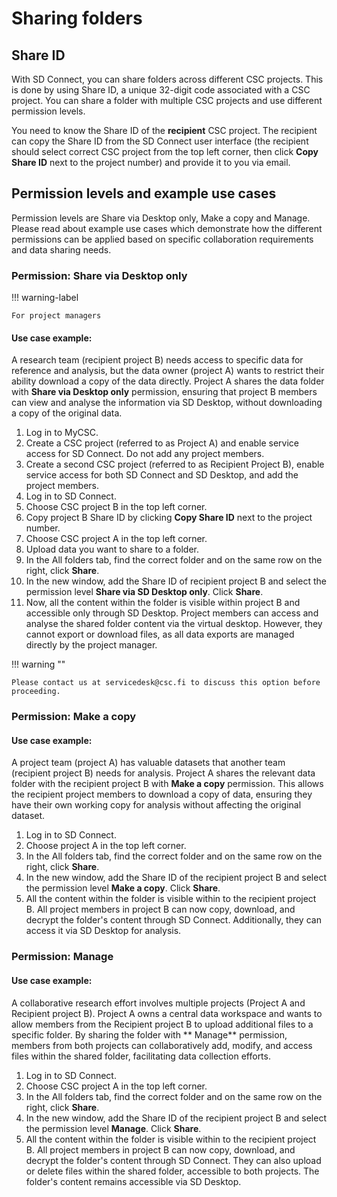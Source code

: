 # Sharing folders

## Share ID 

With SD Connect, you can share folders across different CSC projects. This is done by using Share ID, a unique 32-digit code associated with a CSC project. You can share a folder with multiple CSC projects and use different permission levels. 

You need to know the Share ID of the **recipient** CSC project. The recipient can copy the Share ID from the SD Connect user interface (the recipient should select correct CSC project from the top left corner, then click **Copy Share ID** next to the project number) and provide it to you via email. 


## Permission levels and example use cases

Permission levels are Share via Desktop only, Make a copy and Manage. Please read about example use cases which demonstrate how the different permissions can be applied based on specific collaboration requirements and data sharing needs.

### Permission: Share via Desktop only

!!! warning-label

    For project managers
    

#### Use case example:

A research team (recipient project B) needs access to specific data for reference and analysis, but the data owner (project A) wants to restrict their ability download a copy of the data directly. Project A shares the data folder with **Share via Desktop only** permission, ensuring that project B members can view and analyse the information via SD Desktop, without downloading a copy of the original data.

1. Log in to MyCSC.
2. Create a CSC project (referred to as Project A) and enable service access for SD Connect. Do not add any project members. 
3. Create a second CSC project (referred to as Recipient Project B), enable service access for both SD Connect and SD Desktop, and add the project members.
4. Log in to SD Connect.
5. Choose CSC project B in the top left corner.
6. Copy project B Share ID by clicking **Copy Share ID** next to the project number.
7. Choose CSC project A in the top left corner.
8. Upload data you want to share to a folder.
9. In the All folders tab, find the correct folder and on the same row on the right, click **Share**.
10. In the new window, add the Share ID of recipient project B and select the permission level **Share via SD Desktop only**. Click **Share**.
11. Now, all the content within the folder is visible within project B and accessible only through SD Desktop. Project members can access and analyse the shared folder content via the virtual desktop. However, they cannot export or download files, as all data exports are managed directly by the project manager.

!!! warning ""

    Please contact us at servicedesk@csc.fi to discuss this option before proceeding.


### Permission: Make a copy

#### Use case example:

A project team (project A) has valuable datasets that another team (recipient project B) needs for analysis. Project A shares the relevant data folder with the recipient project B with **Make a copy** permission. This allows the recipient project members to download a copy of data, ensuring they have their own working copy for analysis without affecting the original dataset.

1. Log in to SD Connect.
2. Choose project A in the top left corner.
3. In the All folders tab, find the correct folder and on the same row on the right, click **Share**.
4. In the new window, add the Share ID of the recipient project B and select the permission level **Make a copy**. Click **Share**.
5. All the content within the folder is visible within to the recipient project B. All project members in project B can now copy, download, and decrypt the folder's content through SD Connect. Additionally, they can access it via SD Desktop for analysis.


### Permission: Manage

#### Use case example:

A collaborative research effort involves multiple projects (Project A and Recipient project B). Project A owns a central data workspace and wants to allow members from the Recipient project B to upload additional files to a specific folder. By sharing the folder with ** Manage** permission, members from both projects can collaboratively add, modify, and access files within the shared folder, facilitating data collection efforts.

1. Log in to SD Connect.
2. Choose CSC project A in the top left corner.
3. In the All folders tab, find the correct folder and on the same row on the right, click **Share**.
4. In the new window, add the Share ID of the recipient project B and select the permission level **Manage**. Click **Share**.
5. All the content within the folder is visible within to the recipient project B. All project members in project B can now copy, download, and decrypt the folder's content through SD Connect. They can also upload or delete files within the shared folder, accessible to both projects. The folder's content remains accessible via SD Desktop.


